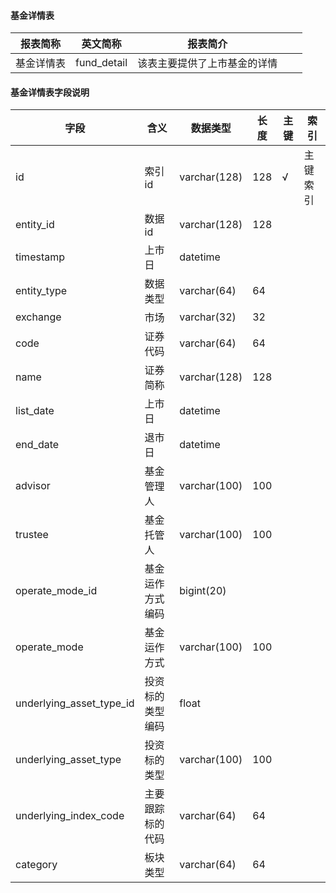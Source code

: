 #### 基金详情表

|报表简称|英文简称|报表简介|| |
|:---------:|:------:|--------|-----|-----|
|基金详情表|fund_detail|该表主要提供了上市基金的详情|||
#### 基金详情表字段说明
| 字段                     | 含义             | 数据类型     | 长度 | 主键 | 索引     |
| ------------------------ | ---------------- | ------------ | ---- | ---- | -------- |
| id                       | 索引id           | varchar(128) | 128  | √    | 主键索引 |
| entity_id                | 数据id           | varchar(128) | 128  |      |          |
| timestamp                | 上市日           | datetime     |      |      |          |
| entity_type              | 数据类型         | varchar(64)  | 64   |      |          |
| exchange                 | 市场             | varchar(32)  | 32   |      |          |
| code                     | 证券代码         | varchar(64)  | 64   |      |          |
| name                     | 证券简称         | varchar(128) | 128  |      |          |
| list_date                | 上市日           | datetime     |      |      |          |
| end_date                 | 退市日           | datetime     |      |      |          |
| advisor                  | 基金管理人       | varchar(100) | 100  |      |          |
| trustee                  | 基金托管人       | varchar(100) | 100  |      |          |
| operate_mode_id          | 基金运作方式编码 | bigint(20)   |      |      |          |
| operate_mode             | 基金运作方式     | varchar(100) | 100  |      |          |
| underlying_asset_type_id | 投资标的类型编码 | float        |      |      |          |
| underlying_asset_type    | 投资标的类型     | varchar(100) | 100  |      |          |
| underlying_index_code    | 主要跟踪标的代码 | varchar(64)  | 64   |      |          |
| category                 | 板块类型         | varchar(64)  | 64   |      |          |